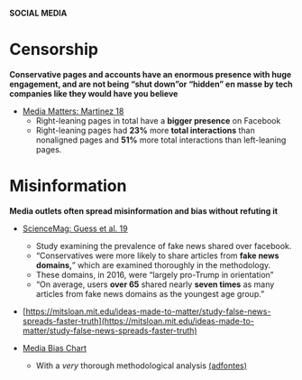 **SOCIAL MEDIA**
# **Censorship**
**Conservative pages and accounts have an enormous presence with huge engagement, and are not being “shut down”or “hidden” en masse by tech companies like they would have you believe**

- [Media Matters: Martinez 18](https://www.mediamatters.org/facebook/study-analysis-top-facebook-pages-covering-american-political-news)
  - Right-leaning pages in total have a **bigger presence** on Facebook
  - Right-leaning pages had **23%** more **total interactions** than nonaligned pages and **51%** more total interactions than left-leaning pages.

# **Misinformation**
**Media outlets often spread misinformation and bias without refuting it**

- [ScienceMag: Guess et al. 19](https://advances.sciencemag.org/content/5/1/eaau4586)
  - Study examining the prevalence of fake news shared over facebook.
  - “Conservatives were more likely to share articles from **fake news domains,**” which are examined thoroughly in the methodology.
  - These domains, in 2016, were “largely pro-Trump in orientation”
  - “On average, users **over 65** shared nearly **seven times** as many articles from fake news domains as the youngest age group.”

- [https://mitsloan.mit.edu/ideas-made-to-matter/study-false-news-spreads-faster-truth](https://mitsloan.mit.edu/ideas-made-to-matter/study-false-news-spreads-faster-truth)

- [Media Bias Chart](https://www.adfontesmedia.com/)
  - With a *very* thorough methodological analysis [(adfontes)](https://www.adfontesmedia.com/how-ad-fontes-ranks-news-sources/)